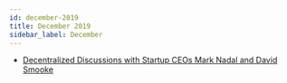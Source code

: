 ```yaml
---
id: december-2019
title: December 2019
sidebar_label: December
---
```


- [Decentralized Discussions with Startup CEOs Mark Nadal and David Smooke](archive/december-5)